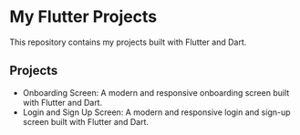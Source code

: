 # My Flutter Projects

This repository contains my projects built with Flutter and Dart.

## Projects

- Onboarding Screen: A modern and responsive onboarding screen built with Flutter and Dart.
- Login and Sign Up Screen: A modern and responsive login and sign-up screen built with Flutter and Dart.
